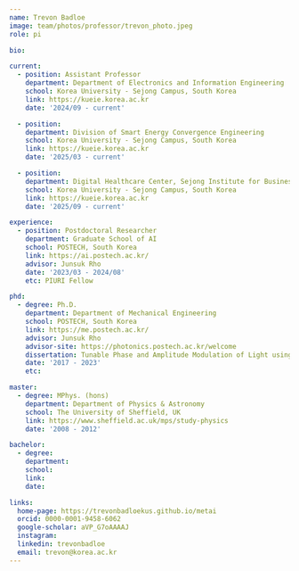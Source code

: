 ```yaml
---
name: Trevon Badloe
image: team/photos/professor/trevon_photo.jpeg
role: pi

bio:

current:
  - position: Assistant Professor
    department: Department of Electronics and Information Engineering
    school: Korea University - Sejong Campus, South Korea
    link: https://kueie.korea.ac.kr
    date: '2024/09 - current'

  - position: 
    department: Division of Smart Energy Convergence Engineering
    school: Korea University - Sejong Campus, South Korea
    link: https://kueie.korea.ac.kr
    date: '2025/03 - current'

  - position: 
    department: Digital Healthcare Center, Sejong Institute for Business and Technology
    school: Korea University - Sejong Campus, South Korea
    link: https://kueie.korea.ac.kr
    date: '2025/09 - current'

experience:
  - position: Postdoctoral Researcher
    department: Graduate School of AI
    school: POSTECH, South Korea
    link: https://ai.postech.ac.kr/
    advisor: Junsuk Rho
    date: '2023/03 - 2024/08'
    etc: PIURI Fellow

phd:
  - degree: Ph.D.
    department: Department of Mechanical Engineering
    school: POSTECH, South Korea
    link: https://me.postech.ac.kr/
    advisor: Junsuk Rho
    advisor-site: https://photonics.postech.ac.kr/welcome
    dissertation: Tunable Phase and Amplitude Modulation of Light using Metasurfaces and their Inverse Design using Machine Learning
    date: '2017 - 2023'
    etc:

master:
  - degree: MPhys. (hons)
    department: Department of Physics & Astronomy
    school: The University of Sheffield, UK
    link: https://www.sheffield.ac.uk/mps/study-physics
    date: '2008 - 2012'

bachelor:
  - degree:
    department:
    school:
    link:
    date:

links:
  home-page: https://trevonbadloekus.github.io/metai
  orcid: 0000-0001-9458-6062
  google-scholar: aVP_G7oAAAAJ
  instagram: 
  linkedin: trevonbadloe
  email: trevon@korea.ac.kr
---
```

